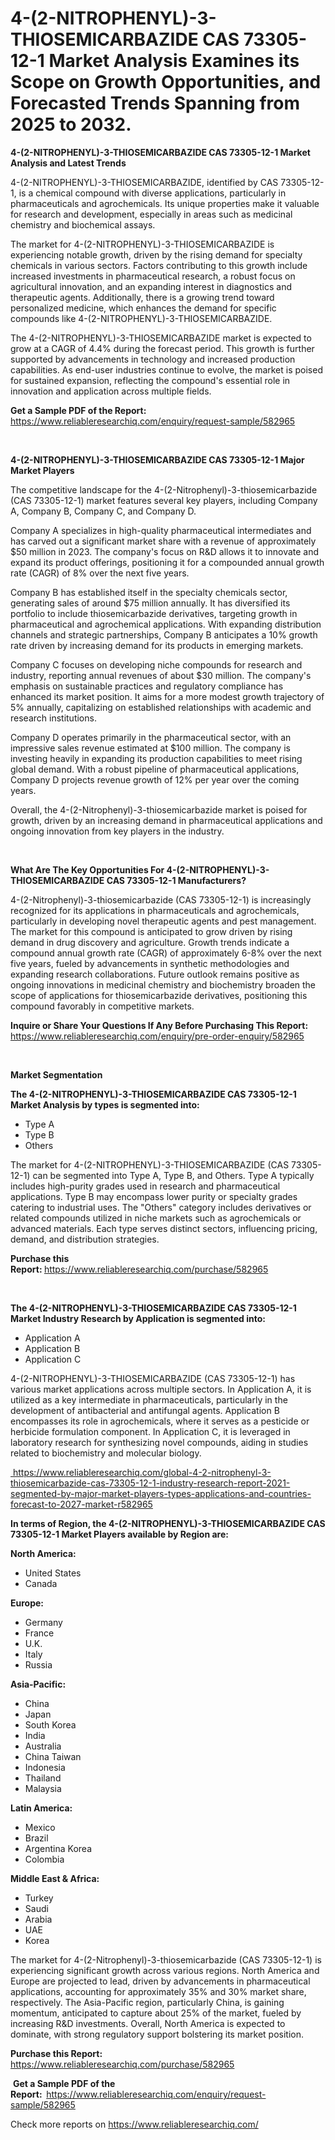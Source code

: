<p><h1>4-(2-NITROPHENYL)-3-THIOSEMICARBAZIDE CAS 73305-12-1 Market Analysis Examines its Scope on Growth Opportunities, and Forecasted Trends Spanning from 2025 to 2032.</h1></p><p><strong>4-(2-NITROPHENYL)-3-THIOSEMICARBAZIDE CAS 73305-12-1 Market Analysis and Latest Trends</strong></p>
<p><p>4-(2-NITROPHENYL)-3-THIOSEMICARBAZIDE, identified by CAS 73305-12-1, is a chemical compound with diverse applications, particularly in pharmaceuticals and agrochemicals. Its unique properties make it valuable for research and development, especially in areas such as medicinal chemistry and biochemical assays.</p><p>The market for 4-(2-NITROPHENYL)-3-THIOSEMICARBAZIDE is experiencing notable growth, driven by the rising demand for specialty chemicals in various sectors. Factors contributing to this growth include increased investments in pharmaceutical research, a robust focus on agricultural innovation, and an expanding interest in diagnostics and therapeutic agents. Additionally, there is a growing trend toward personalized medicine, which enhances the demand for specific compounds like 4-(2-NITROPHENYL)-3-THIOSEMICARBAZIDE.</p><p>The 4-(2-NITROPHENYL)-3-THIOSEMICARBAZIDE market is expected to grow at a CAGR of 4.4% during the forecast period. This growth is further supported by advancements in technology and increased production capabilities. As end-user industries continue to evolve, the market is poised for sustained expansion, reflecting the compound's essential role in innovation and application across multiple fields.</p></p>
<p><strong>Get a Sample PDF of the Report:&nbsp;</strong> <a href="https://www.reliableresearchiq.com/enquiry/request-sample/582965?utm_campaign=2730&utm_medium=2&utm_source=Github&utm_content=ia&utm_term=23032025&utm_id=4-2-nitrophenyl-3-thiosemicarbazide-cas-73305-12-1">https://www.reliableresearchiq.com/enquiry/request-sample/582965</a></p>
<p>&nbsp;</p>
<p><strong>4-(2-NITROPHENYL)-3-THIOSEMICARBAZIDE CAS 73305-12-1 Major Market Players</strong></p>
<p><p>The competitive landscape for the 4-(2-Nitrophenyl)-3-thiosemicarbazide (CAS 73305-12-1) market features several key players, including Company A, Company B, Company C, and Company D. </p><p>Company A specializes in high-quality pharmaceutical intermediates and has carved out a significant market share with a revenue of approximately $50 million in 2023. The company's focus on R&D allows it to innovate and expand its product offerings, positioning it for a compounded annual growth rate (CAGR) of 8% over the next five years.</p><p>Company B has established itself in the specialty chemicals sector, generating sales of around $75 million annually. It has diversified its portfolio to include thiosemicarbazide derivatives, targeting growth in pharmaceutical and agrochemical applications. With expanding distribution channels and strategic partnerships, Company B anticipates a 10% growth rate driven by increasing demand for its products in emerging markets.</p><p>Company C focuses on developing niche compounds for research and industry, reporting annual revenues of about $30 million. The company's emphasis on sustainable practices and regulatory compliance has enhanced its market position. It aims for a more modest growth trajectory of 5% annually, capitalizing on established relationships with academic and research institutions.</p><p>Company D operates primarily in the pharmaceutical sector, with an impressive sales revenue estimated at $100 million. The company is investing heavily in expanding its production capabilities to meet rising global demand. With a robust pipeline of pharmaceutical applications, Company D projects revenue growth of 12% per year over the coming years.</p><p>Overall, the 4-(2-Nitrophenyl)-3-thiosemicarbazide market is poised for growth, driven by an increasing demand in pharmaceutical applications and ongoing innovation from key players in the industry.</p></p>
<p>&nbsp;</p>
<p><strong>What Are The Key Opportunities For 4-(2-NITROPHENYL)-3-THIOSEMICARBAZIDE CAS 73305-12-1 Manufacturers?</strong></p>
<p><p>4-(2-Nitrophenyl)-3-thiosemicarbazide (CAS 73305-12-1) is increasingly recognized for its applications in pharmaceuticals and agrochemicals, particularly in developing novel therapeutic agents and pest management. The market for this compound is anticipated to grow driven by rising demand in drug discovery and agriculture. Growth trends indicate a compound annual growth rate (CAGR) of approximately 6-8% over the next five years, fueled by advancements in synthetic methodologies and expanding research collaborations. Future outlook remains positive as ongoing innovations in medicinal chemistry and biochemistry broaden the scope of applications for thiosemicarbazide derivatives, positioning this compound favorably in competitive markets.</p></p>
<p><strong>Inquire or Share Your Questions If Any Before Purchasing This Report:</strong> <a href="https://www.reliableresearchiq.com/enquiry/pre-order-enquiry/582965?utm_campaign=2730&utm_medium=2&utm_source=Github&utm_content=ia&utm_term=23032025&utm_id=4-2-nitrophenyl-3-thiosemicarbazide-cas-73305-12-1">https://www.reliableresearchiq.com/enquiry/pre-order-enquiry/582965</a></p>
<p>&nbsp;</p>
<p><strong>Market Segmentation</strong></p>
<p><strong>The 4-(2-NITROPHENYL)-3-THIOSEMICARBAZIDE CAS 73305-12-1 Market Analysis by types is segmented into:</strong></p>
<p><ul><li>Type A</li><li>Type B</li><li>Others</li></ul></p>
<p><p>The market for 4-(2-NITROPHENYL)-3-THIOSEMICARBAZIDE (CAS 73305-12-1) can be segmented into Type A, Type B, and Others. Type A typically includes high-purity grades used in research and pharmaceutical applications. Type B may encompass lower purity or specialty grades catering to industrial uses. The "Others" category includes derivatives or related compounds utilized in niche markets such as agrochemicals or advanced materials. Each type serves distinct sectors, influencing pricing, demand, and distribution strategies.</p></p>
<p><strong>Purchase this Report:&nbsp;</strong><a href="https://www.reliableresearchiq.com/purchase/582965?utm_campaign=2730&utm_medium=2&utm_source=Github&utm_content=ia&utm_term=23032025&utm_id=4-2-nitrophenyl-3-thiosemicarbazide-cas-73305-12-1">https://www.reliableresearchiq.com/purchase/582965</a></p>
<p>&nbsp;</p>
<p><strong>The 4-(2-NITROPHENYL)-3-THIOSEMICARBAZIDE CAS 73305-12-1 Market Industry Research by Application is segmented into:</strong></p>
<p><ul><li>Application A</li><li>Application B</li><li>Application C</li></ul></p>
<p><p>4-(2-NITROPHENYL)-3-THIOSEMICARBAZIDE (CAS 73305-12-1) has various market applications across multiple sectors. In Application A, it is utilized as a key intermediate in pharmaceuticals, particularly in the development of antibacterial and antifungal agents. Application B encompasses its role in agrochemicals, where it serves as a pesticide or herbicide formulation component. In Application C, it is leveraged in laboratory research for synthesizing novel compounds, aiding in studies related to biochemistry and molecular biology.</p></p>
<p><a href="https://www.reliableresearchiq.com/global-4-2-nitrophenyl-3-thiosemicarbazide-cas-73305-12-1-industry-research-report-2021-segmented-by-major-market-players-types-applications-and-countries-forecast-to-2027-market-r582965?utm_campaign=2730&utm_medium=2&utm_source=Github&utm_content=ia&utm_term=23032025&utm_id=4-2-nitrophenyl-3-thiosemicarbazide-cas-73305-12-1">&nbsp;https://www.reliableresearchiq.com/global-4-2-nitrophenyl-3-thiosemicarbazide-cas-73305-12-1-industry-research-report-2021-segmented-by-major-market-players-types-applications-and-countries-forecast-to-2027-market-r582965</a></p>
<p><strong>In terms of Region, the 4-(2-NITROPHENYL)-3-THIOSEMICARBAZIDE CAS 73305-12-1 Market Players available by Region are:</strong></p>
<p>
    <p> <strong> North America: </strong>
        <ul>
            <li>United States</li>
            <li>Canada</li>
        </ul>
        </p> 
    <p> <strong> Europe: </strong>
        <ul>
            <li>Germany</li>
            <li>France</li>
            <li>U.K.</li>
            <li>Italy</li>
            <li>Russia</li>
        </ul>
        </p> 
    <p> <strong> Asia-Pacific: </strong>
        <ul>
            <li>China</li>
            <li>Japan</li>
            <li>South Korea</li>
            <li>India</li>
            <li>Australia</li>
            <li>China Taiwan</li>
            <li>Indonesia</li>
            <li>Thailand</li>
            <li>Malaysia</li>
        </ul>
        </p> 
    <p> <strong> Latin America: </strong>
        <ul>
            <li>Mexico</li>
            <li>Brazil</li>
            <li>Argentina Korea</li>
            <li>Colombia</li>
        </ul>
        </p> 
    <p> <strong> Middle East & Africa: </strong>
        <ul>
            <li>Turkey</li>
            <li>Saudi</li>
            <li>Arabia</li>
            <li>UAE</li>
            <li>Korea</li>
        </ul>
    </p>
    </p>
<p><p>The market for 4-(2-Nitrophenyl)-3-thiosemicarbazide (CAS 73305-12-1) is experiencing significant growth across various regions. North America and Europe are projected to lead, driven by advancements in pharmaceutical applications, accounting for approximately 35% and 30% market share, respectively. The Asia-Pacific region, particularly China, is gaining momentum, anticipated to capture about 25% of the market, fueled by increasing R&D investments. Overall, North America is expected to dominate, with strong regulatory support bolstering its market position.</p></p>
<p><strong>Purchase this Report: </strong><a href="https://www.reliableresearchiq.com/purchase/582965?utm_campaign=2730&utm_medium=2&utm_source=Github&utm_content=ia&utm_term=23032025&utm_id=4-2-nitrophenyl-3-thiosemicarbazide-cas-73305-12-1">https://www.reliableresearchiq.com/purchase/582965</a></p>
<p>&nbsp;<strong>Get a Sample PDF of the Report:&nbsp;&nbsp;</strong><a href="https://www.reliableresearchiq.com/enquiry/request-sample/582965?utm_campaign=2730&utm_medium=2&utm_source=Github&utm_content=ia&utm_term=23032025&utm_id=4-2-nitrophenyl-3-thiosemicarbazide-cas-73305-12-1">https://www.reliableresearchiq.com/enquiry/request-sample/582965</a></p>
<p><strong></strong></p>
<p>Check more reports on <a href="https://www.reliableresearchiq.com/?utm_campaign=2730&utm_medium=2&utm_source=Github&utm_content=ia&utm_term=23032025&utm_id=4-2-nitrophenyl-3-thiosemicarbazide-cas-73305-12-1">https://www.reliableresearchiq.com/</a></p>